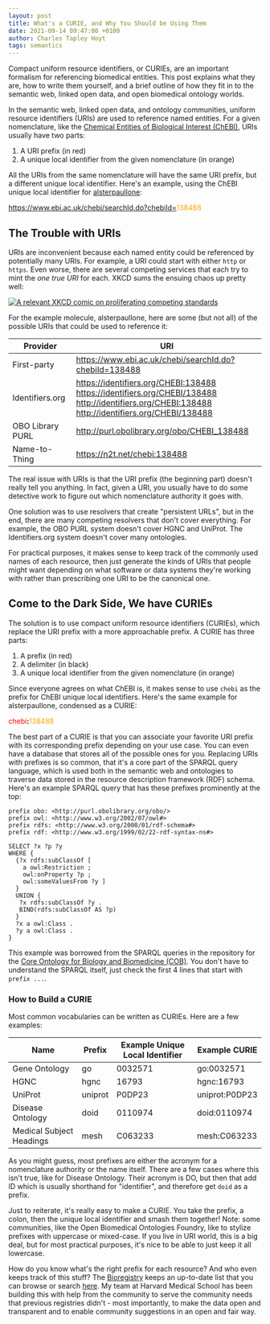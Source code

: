 ```yaml
---
layout: post
title: What's a CURIE, and Why You Should be Using Them
date: 2021-09-14 09:47:00 +0100
author: Charles Tapley Hoyt
tags: semantics
---
```


Compact uniform resource identifiers, or CURIEs, are an important formalism for
referencing biomedical entities. This post explains what they are, how to write
them yourself, and a brief outline of how they fit in to the semantic web,
linked open data, and open biomedical ontology worlds.

In the semantic web, linked open data, and ontology communities, uniform
resource identifiers (URIs) are used to reference named entities. For a given
nomenclature, like the
[Chemical Entities of Biological Interest (ChEBI)](https://www.ebi.ac.uk/chebi),
URIs usually have two parts:

1. A URI prefix (in red)
2. A unique local identifier from the given nomenclature (in orange)

All the URIs from the same nomenclature will have the same URI prefix, but a
different unique local identifier. Here's an example, using the ChEBI unique
local identifier for
[alsterpaullone](https://www.ebi.ac.uk/chebi/searchId.do?chebiId=CHEBI:138488):

<span style="color:red">https://www.ebi.ac.uk/chebi/searchId.do?chebiId=</span><span
style="color:orange">138488</span>

## The Trouble with URIs

URIs are inconvenient because each named entity could be referenced by
potentially many URIs. For example, a URI could start with either `http` or
`https`. Even worse, there are several competing services that each try to mint
the _one true URI_ for each. XKCD sums the ensuing chaos up pretty well:

<a href="https://xkcd.com/927/">
<img style="max-width: 500px; text-align: center;" src="https://imgs.xkcd.com/comics/standards_2x.png" alt="A relevant XKCD comic on proliferating competing standards" />
</a>

For the example molecule, alsterpaullone, here are some (but not all) of the
possible URIs that could be used to reference it:

| Provider         | URI                                                                                                                                                        |
| ---------------- | ---------------------------------------------------------------------------------------------------------------------------------------------------------- |
| First-party      | https://www.ebi.ac.uk/chebi/searchId.do?chebiId=138488                                                                                                     |
| Identifiers.org  | https://identifiers.org/CHEBI:138488<br>https://identifiers.org/CHEBI/138488<br>http://identifiers.org/CHEBI:138488<br>http://identifiers.org/CHEBI/138488 |
| OBO Library PURL | http://purl.obolibrary.org/obo/CHEBI_138488                                                                                                                |
| Name-to-Thing    | https://n2t.net/chebi:138488                                                                                                                               |

The real issue with URIs is that the URI prefix (the beginning part) doesn't
really tell you anything. In fact, given a URI, you usually have to do some
detective work to figure out which nomenclature authority it goes with.

One solution was to use resolvers that create "persistent URLs", but in the end,
there are many competing resolvers that don't cover everything. For example, the
OBO PURL system doesn't cover HGNC and UniProt. The Identifiers.org system
doesn't cover many ontologies.

For practical purposes, it makes sense to keep track of the commonly used names
of each resource, then just generate the kinds of URIs that people might want
depending on what software or data systems they're working with rather than
prescribing one URI to be the canonical one.

## Come to the Dark Side, We have CURIEs

The solution is to use compact uniform resource identifiers (CURIEs), which
replace the URI prefix with a more approachable prefix. A CURIE has three parts:

1. A prefix (in red)
2. A delimiter (in black)
3. A unique local identifier from the given nomenclature (in orange)

Since everyone agrees on what ChEBI is, it makes sense to use `chebi` as the
prefix for ChEBI unique local identifiers. Here's the same example for
alsterpaullone, condensed as a CURIE:

<span style="color:red">chebi</span><b>:</b><span style="color:orange">138488</span>

The best part of a CURIE is that you can associate your favorite URI prefix with
its corresponding prefix depending on your use case. You can even have a
database that stores all of the possible ones for you. Replacing URIs with
prefixes is so common, that it's a core part of the SPARQL query language, which
is used both in the semantic web and ontologies to traverse data stored in the
resource description framework (RDF) schema. Here's an example SPARQL query that
has these prefixes prominently at the top:

```sparql
prefix obo: <http://purl.obolibrary.org/obo/>
prefix owl: <http://www.w3.org/2002/07/owl#>
prefix rdfs: <http://www.w3.org/2000/01/rdf-schema#>
prefix rdf: <http://www.w3.org/1999/02/22-rdf-syntax-ns#>

SELECT ?x ?p ?y
WHERE {
  {?x rdfs:subClassOf [
    a owl:Restriction ;
    owl:onProperty ?p ;
    owl:someValuesFrom ?y ]
  }
  UNION {
   ?x rdfs:subClassOf ?y .
   BIND(rdfs:subClassOf AS ?p)
  }
  ?x a owl:Class .
  ?y a owl:Class .
}
```

This example was borrowed from the SPARQL queries in the repository for the
[Core Ontology for Biology and Biomedicine (COB)](https://github.com/OBOFoundry/COB/blob/master/src/sparql/edges.sparql).
You don't have to understand the SPARQL itself, just check the first 4 lines
that start with `prefix ...`.

### How to Build a CURIE

Most common vocabularies can be written as CURIEs. Here are a few examples:

| Name                     | Prefix  | Example Unique Local Identifier | Example CURIE  |
| ------------------------ | ------- | ------------------------------- | -------------- |
| Gene Ontology            | go      | 0032571                         | go:0032571     |
| HGNC                     | hgnc    | 16793                           | hgnc:16793     |
| UniProt                  | uniprot | P0DP23                          | uniprot:P0DP23 |
| Disease Ontology         | doid    | 0110974                         | doid:0110974   |
| Medical Subject Headings | mesh    | C063233                         | mesh:C063233   |

As you might guess, most prefixes are either the acronym for a nomenclature
authority or the name itself. There are a few cases where this isn't true, like
for Disease Ontology. Their acronym is DO, but then that add ID which is usually
shorthand for "identifier", and therefore get `doid` as a prefix.

Just to reiterate, it's really easy to make a CURIE. You take the prefix, a
colon, then the unique local identifier and smash them together! Note: some
communities, like the Open Biomedical Ontologies Foundry, like to stylize
prefixes with uppercase or mixed-case. If you live in URI world, this is a big
deal, but for most practical purposes, it's nice to be able to just keep it all
lowercase.

How do you know what's the right prefix for each resource? And who even keeps
track of this stuff? The [Bioregistry](https://bioregistry.io/) keeps an
up-to-date list that you can browse or search
[here](https://bioregistry.io/registry/). My team at Harvard Medical School has
been building this with help from the community to serve the community needs
that previous registries didn't - most importantly, to make the data open and
transparent and to enable community suggestions in an open and fair way.
